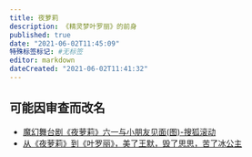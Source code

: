 ```yaml
---
title: 夜萝莉
description: 《精灵梦叶罗丽》的前身
published: true
date: "2021-06-02T11:45:09"
特殊标签标记: #无标签
editor: markdown
dateCreated: "2021-06-02T11:41:32"
---
```


## 可能因审查而改名

+ [魔幻舞台剧《夜萝莉》六一与小朋友见面(图)-搜狐滚动](https://web.archive.org/web/20210602084010/https://roll.sohu.com/20120517/n343367337.shtml)
+ [从《夜萝莉》到《叶罗丽》，美了王默，毁了思思，苦了冰公主](https://web.archive.org/web/20210602082306/https://twgreatdaily.com/zh-cn/gdLgMGwB8g2yegNDuN4B.html)
